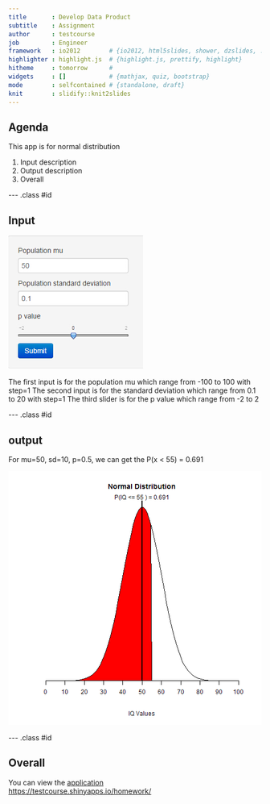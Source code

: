 ```yaml
---
title       : Develop Data Product
subtitle    : Assignment
author      : testcourse
job         : Engineer
framework   : io2012        # {io2012, html5slides, shower, dzslides, ...}
highlighter : highlight.js  # {highlight.js, prettify, highlight}
hitheme     : tomorrow      # 
widgets     : []            # {mathjax, quiz, bootstrap}
mode        : selfcontained # {standalone, draft}
knit        : slidify::knit2slides
---
```


## Agenda
  This app is for normal distribution
  1. Input description
  2. Output description
  3. Overall

--- .class #id 

## Input
<img src="assets/img/input.jpg" />

  The first input is for the population mu which range from -100 to 100 with step=1
  The second input is for the standard deviation which range from 0.1 to 20 with step=1
  The third slider is for the p value which range from -2 to 2

--- .class #id

## output

  For mu=50, sd=10, p=0.5, we can get the P(x < 55) = 0.691
  
  
![plot of chunk unnamed-chunk-1](assets/fig/unnamed-chunk-1.png) 

--- .class #id

## Overall
  You can view the <a href="https://testcourse.shinyapps.io/homework/">application</a><br/>
  <a href="https://testcourse.shinyapps.io/homework/">https://testcourse.shinyapps.io/homework/</a>




